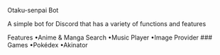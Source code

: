 Otaku-senpai Bot

A simple bot for Discord that has a variety of functions and features

Features
•Anime & Manga Search
•Music Player
•Image Provider ### Games
•Pokédex
•Akinator
